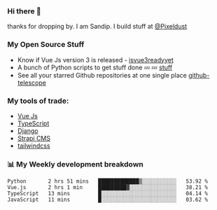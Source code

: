 ### Hi there 👋

thanks for dropping by.
I am Sandip. I build stuff at [@Pixeldust](github.com/pixeldust-in/)

###  **My Open Source Stuff**

 - Know if Vue Js version 3 is released -  [isvue3readyyet](https://github.com/sandiprb/isvue3readyyet)
 - A bunch of Python scripts to get stuff done 💤 💤 [stuff](https://github.com/sandiprb/stuff)
 - See all your starred Github repositories at one single place [github-telescope](https://github.com/sandiprb/github-telescope)



###  **My tools of trade:**
 - [Vue Js](https://github.com/vuejs/vue/)
 - [TypeScript](https://github.com/microsoft/TypeScript)
 - [Django](github.com/django/django)
 - [Strapi CMS](github.com/strapi/strapi)
 - [tailwindcss](https://github.com/tailwindlabs/tailwindcss)


###  📊 **My Weekly development breakdown**
<!--START_SECTION:waka-->
```text
Python       2 hrs 51 mins   █████████████▒░░░░░░░░░░░   53.92 % 
Vue.js       2 hrs 1 min     █████████▓░░░░░░░░░░░░░░░   38.21 % 
TypeScript   13 mins         █░░░░░░░░░░░░░░░░░░░░░░░░   04.14 % 
JavaScript   11 mins         █░░░░░░░░░░░░░░░░░░░░░░░░   03.62 % 
```
<!--END_SECTION:waka-->
